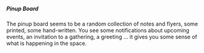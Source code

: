 ##### Pinup Board

The pinup board seems to be a random collection of notes and flyers, some printed, some hand-written. You see some notifications about upcoming events, an invitation to a gathering, a greeting … it gives you some sense of what is happening in the space.